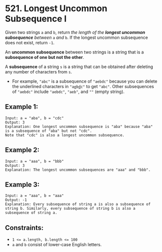 # 521. Longest Uncommon Subsequence I

Given two strings `a` and `b`, return _the length of the **longest uncommon subsequence** between_ `a` _and_ `b`. If the longest uncommon subsequence does not exist, return `-1`.

An **uncommon subsequence** between two strings is a string that is a **subsequence of one but not the other**.

A **subsequence** of a string `s` is a string that can be obtained after deleting any number of characters from `s`.

- For example, `"abc"` is a subsequence of `"aebdc"` because you can delete the underlined characters in <code>"a<u>e</u>b<u>d</u>c"</code> to get `"abc"`. Other subsequences of `"aebdc"` include `"aebdc"`, `"aeb"`, and `""` (empty string).

## Example 1:

```
Input: a = "aba", b = "cdc"
Output: 3
Explanation: One longest uncommon subsequence is "aba" because "aba" is a subsequence of "aba" but not "cdc".
Note that "cdc" is also a longest uncommon subsequence.
```

## Example 2:

```
Input: a = "aaa", b = "bbb"
Output: 3
Explanation: The longest uncommon subsequences are "aaa" and "bbb".
```

## Example 3:

```
Input: a = "aaa", b = "aaa"
Output: -1
Explanation: Every subsequence of string a is also a subsequence of string b. Similarly, every subsequence of string b is also a subsequence of string a.
```

## Constraints:

- `1 <= a.length, b.length <= 100`
- `a` and `b` consist of lower-case English letters.
